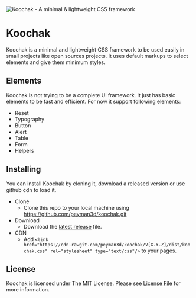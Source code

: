 <img src="https://cdn.rawgit.com/peyman3d/koochak/60b0febb/assets/readme-header.png" alt="Koochak - A minimal & lightweight CSS framework">

Koochak
=======
Koochak is a minimal and lightweight CSS framework to be used easily in small projects like open sources projects. It uses default markups to select elements and give them minimum styles.

Elements
-------
Koochak is not trying to be a complete UI framework. It just has basic elements to be fast and efficient. For now it support following elements:
* Reset
* Typography
* Button
* Alert
* Table
* Form
* Helpers

Installing
----------
You can install Koochak by cloning it, download a released version or use github cdn to load it.
* Clone
    * Clone this repo to your local machine using https://github.com/peyman3d/koochak.git
* Download
    * Download the [latest release](https://github.com/peyman3d/koochak/releases) file.
* CDN
    * Add `<link href="https://cdn.rawgit.com/peyman3d/koochak/V[X.Y.Z]/dist/koochak.css" rel="stylesheet" type="text/css"/>` to your pages.

License
-------
Koochak is licensed under The MIT License. Please see [License File](https://github.com/peyman3d/koochak/blob/master/LICENSE) for more information.